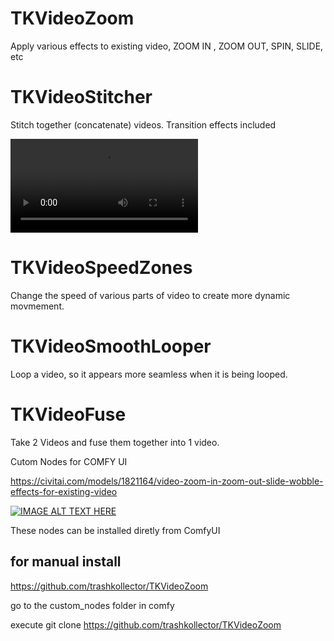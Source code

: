 # TKVideoZoom   
Apply various effects to existing video, ZOOM IN , ZOOM OUT, SPIN, SLIDE, etc

# TKVideoStitcher   
Stitch together (concatenate) videos.   Transition effects included

![Video Title](https://github.com/trashkollector/TKVideoZoom/blob/main/assets/stitch__00004.mp4)


# TKVideoSpeedZones  
Change the speed of various parts of video to create more dynamic movmement.

# TKVideoSmoothLooper
Loop a video, so it appears more seamless when it is being looped.

# TKVideoFuse
Take 2 Videos and fuse them together into 1 video.





Cutom Nodes for COMFY UI

https://civitai.com/models/1821164/video-zoom-in-zoom-out-slide-wobble-effects-for-existing-video



[![IMAGE ALT TEXT HERE](http://img.youtube.com/vi/6uyFjAo0Sk8/maxresdefault.jpg)](https://www.youtube.com/watch?v=6uyFjAo0Sk8)


These nodes can be installed diretly from ComfyUI

for manual install
---------------------
https://github.com/trashkollector/TKVideoZoom

go to the custom_nodes folder in comfy

execute 
git clone https://github.com/trashkollector/TKVideoZoom




